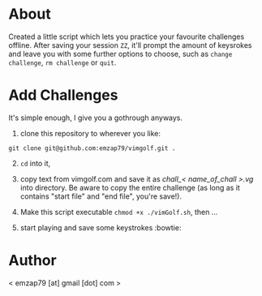 # About

Created a little script which lets you practice your favourite challenges
offline.  After saving your session `ZZ`, it'll prompt the amount of keysrokes
and leave you with some further options to choose, such as `change challenge`,
`rm challenge` or `quit`.

# Add Challenges

It's simple enough, I give you a gothrough anyways.

1. clone this repository to wherever you like:

````git clone git@github.com:emzap79/vimgolf.git .````

2. `cd` into it,

3. copy text from vimgolf.com and save it as *chall_< name_of_chall >.vg*
   into directory. Be aware to copy the entire challenge (as long as it
   contains "start file" and "end file", you're save!).

4. Make this script executable `chmod +x ./vimGolf.sh`, then ...

5. start playing and save some keystrokes :bowtie:


# Author

< emzap79 [at] gmail [dot] com >
